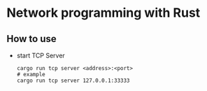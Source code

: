 # Network programming with Rust

## How to use

* start TCP Server

  ```shell
  cargo run tcp server <address>:<port>
  # example
  cargo run tcp server 127.0.0.1:33333
  ```
